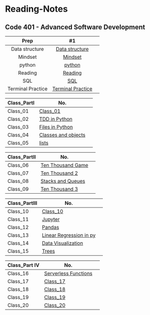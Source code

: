 # Reading-Notes

## Code 401 - Advanced Software Development

| Prep | #1    |   |
| :---:   | :---: | :---: |
| Data structure | [Data structure](./DataStructures/DataStructures.md)   |
| Mindset | [Mindset](./Mindset/Mindset.md)  |
| python | [python](./python/IntroPython.md)  |
| Reading |[Reading](./ReadingEngineer/Reading.md)|
| SQL | [SQL](./SQL/SQL%20Practice.md)|
|Terminal Practice  | [Terminal Practice](./TerminalPractice%20/Terminal.md)  |

| Class_PartI | No. | |
| -------- | -------- | -------- |
| Class_01| [Class_01](./Class_01/Class01.md) |
| Class_02 | [TDD in Python](./Class_02/Class_02.md) |
| Class_03 | [Files in Python](./Class_03/Class_03.md)|
| Class_04 | [Classes and objects](./Class_04/Class_04.md)|
| Class_05 | [lists](./lists/lists.md)|

| Class_PartII | No. | |
| -------- | -------- | -------- |
| Class_06 | [Ten Thousand Game](./Class_06/Class_06.md)|
| Class_07 | [Ten Thousand 2](./Class_07/Class_07.md)|
| Class_08 | [Stacks and Queues](./Class_08/Class_08.md)|
| Class_09 | [Ten Thousand 3](./Class_09/Class_09.md)|

| Class_PartIII | No. | |
| -------- | -------- | -------- |
| Class_10 | [Class_10]()|
| Class_11 | [Jupyter](./Class_11/Class_11.md)|
| Class_12 | [Pandas](./Class_12/Class_12.md)|
| Class_13 | [Linear Regression in py](./Class_13/Class_13.md)|
| Class_14 | [Data Visualization](./Class_14/Class_14.md)|
| Class_15 | [Trees](./Class_15/Class_15.md)|



| Class_Part IV | No. | |
| -------- | -------- | -------- |
| Class_16 | [Serverless Functions](./Class_16/Class_16.md)|
| Class_17 | [Class_17]()|
| Class_18 | [Class_18]()|
| Class_19 | [Class_19]()|
| Class_20 | [Class_20]()|
